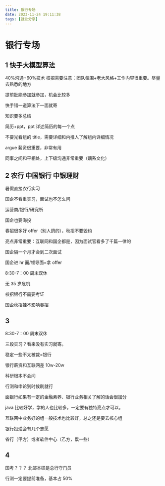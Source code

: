 ```yaml
---
title: 银行专场
date: 2023-11-24 19:11:38
tags: [就业分享]
---
```


# 银行专场

## 1 快手大模型算法

40%沟通+60%技术
校招需要注意：团队氛围+老大风格+工作内容很重要。尽量去熟悉的地方

提前批能参加就参加，机会比较多

快手错一道算法下一面就寄

知识要多总结

简历+ppt，ppt 详述简历的每一个点

不要光看组的 title，需要详细和内推人了解组内详细情况

argue 薪资很重要，非常有用

同事之间和平相处，上下级沟通非常重要（嫡系文化）

## 2 农行 中国银行 中银理财

暑假直接农行实习

国企不看重实习，面试也不怎么问

运营商/银行/研究所

国企也要海投

春招很多好 offer（别人鸽的），秋招不要毁约

亮点非常重要：互联网和国企都是，因为面试官看多了千篇一律的

国企隔一个月才会到二次面试

国企进 hr 面/领导面=拿 offer

8:30-7：00 周末双休

无 35 岁危机

校招银行不需要考证

国企秋招挂不影响春招

## 3

8:30-7：00 周末双休

三段实习？看来没有实习就寄。

稳定一些不太被裁=银行

银行薪资和互联网差 10w-20w

科研根本不会问

行测和申论到时候刷就行

面银行如果有一定的金融素养、银行业务相关了解的话会很加分

java 比较好学，学的人也比较多，一定要有独特亮点才可以。

互联网中业务好的组一般技术也比较好，总之还是要去核心组

银行投递会有几个志愿

省行（甲方）或者软件中心（乙方，累一些）

## 4

国考？？？
北邮本硕是总行守门员

行测一定要提前准备，基本占 50%
